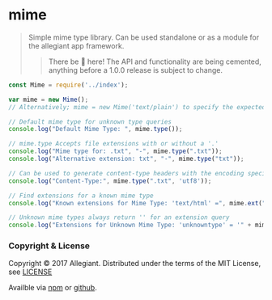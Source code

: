 # mime

> Simple mime type library. Can be used standalone or as a module for the allegiant app framework.
>> There be 🐲 here! The API and functionality are being cemented, anything before a 1.0.0 release is subject to change.

```js
const Mime = require('../index');

var mime = new Mime();
// Alternatively; mime = new Mime('text/plain') to specify the expected default mime type returned on type queries

// Default mime type for unknown type queries
console.log("Default Mime Type: ", mime.type());

// mime.type Accepts file extensions with or without a '.' 
console.log("Mime type for: .txt", "-", mime.type(".txt"));
console.log("Alternative extension: txt", "-", mime.type("txt"));

// Can be used to generate content-type headers with the encoding specified
console.log("Content-Type:", mime.type(".txt", 'utf8'));

// Find extensions for a known mime type
console.log("Known extensions for Mime Type: 'text/html' =", mime.ext("text/html"));

// Unknown mime types always return '' for an extension query
console.log("Extensions for Unknown Mime Type: 'unknowntype' = '" + mime.ext("unknowntype") + "'");
```

### Copyright & License

Copyright &copy; 2017 Allegiant. Distributed under the terms of the MIT License, see [LICENSE](https://github.com/allegiant-js/mime/blob/master/LICENSE)

Availble via [npm](https://www.npmjs.com/package/@allegiant/mime) or [github](https://github.com/allegiant-js/mime).
